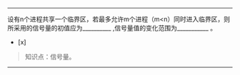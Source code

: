 ---
设有n个进程共享一个临界区，若最多允许m个进程（m<n）同时进入临界区，则所采用的信号量的初值应为__________
,信号量值的变化范围为___________ 。
- [x]  

> 知识点：信号量。

---